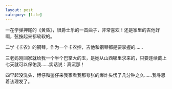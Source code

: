 ```yaml
---
layout: post
category: [life]
---
```


一在学弹押尾的《黄昏》，很爵士乐的一首曲子，非常喜欢！还是家里的吉他好啊，弦按起来都软软的。

二学《卡农》的钢琴。作为一个卡农控，吉他和钢琴都是要掌握的……

三老妈刚回家就给我一个半个巴掌大的玉，是她从山西哪里求来的，只要连续戴上七天就可以保佑我……实话说：真沉那！

四早起没洗头，博仔和鉴仔来我家看我那夸张的爆炸头愣了几分钟之久……我寻思着该理发了。
